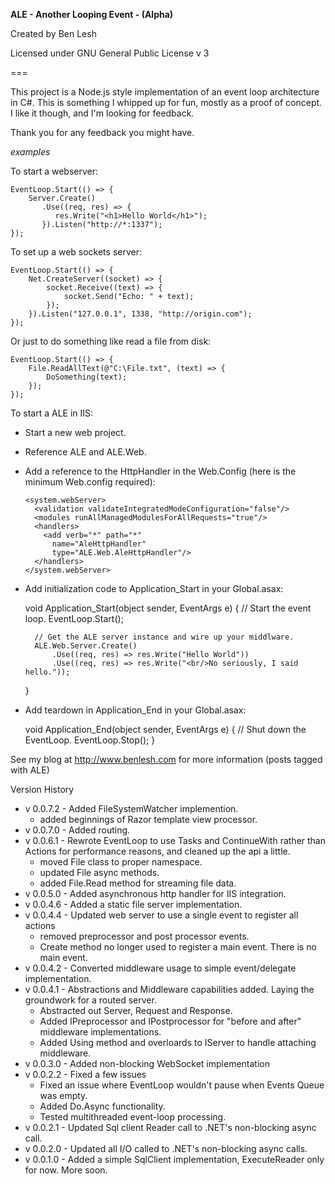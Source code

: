 **ALE - Another Looping Event - (Alpha)**

Created by Ben Lesh

Licensed under GNU General Public License v 3

===

This project is a Node.js style implementation of an event loop architecture in C#. This is something I whipped up for fun, mostly as a proof of concept. I like it though, and I'm looking for feedback.

Thank you for any feedback you might have.

*examples*

To start a webserver:

    EventLoop.Start(() => {
        Server.Create()
		   .Use((req, res) => {
              res.Write("<h1>Hello World</h1>");
           }).Listen("http://*:1337");
    });
    
To set up a web sockets server:

    EventLoop.Start(() => {
        Net.CreateServer((socket) => {
            socket.Receive((text) => {
                socket.Send("Echo: " + text);
            });
        }).Listen("127.0.0.1", 1338, "http://origin.com");
    });
    
Or just to do something like read a file from disk:

    EventLoop.Start(() => {
        File.ReadAllText(@"C:\File.txt", (text) => {
            DoSomething(text);
        });
    });
	
To start a ALE in IIS:

* Start a new web project.
* Reference ALE and ALE.Web.
* Add a reference to the HttpHandler in the Web.Config (here is the minimum Web.config required):

    <?xml version="1.0"?>
    <configuration>
      <system.web>
        <compilation debug="true" targetFramework="4.0" />
      </system.web>

      <system.webServer>
        <validation validateIntegratedModeConfiguration="false"/>
        <modules runAllManagedModulesForAllRequests="true"/>
        <handlers>
          <add verb="*" path="*"
            name="AleHttpHandler"
            type="ALE.Web.AleHttpHandler"/>
        </handlers>
      </system.webServer>
    </configuration>
	
* Add initialization code to Application_Start in your Global.asax:

    void Application_Start(object sender, EventArgs e)
    {
        // Start the event loop.
        EventLoop.Start();

        // Get the ALE server instance and wire up your middlware.
        ALE.Web.Server.Create()
            .Use((req, res) => res.Write("Hello World"))
            .Use((req, res) => res.Write("<br/>No seriously, I said hello."));
    }

* Add teardown in Application_End in your Global.asax:

    void Application_End(object sender, EventArgs e)
    {
        // Shut down the EventLoop.
        EventLoop.Stop();
    }



See my blog at http://www.benlesh.com for more information (posts tagged with ALE)

Version History
 * v 0.0.7.2 - Added FileSystemWatcher implemention.
   * added beginnings of Razor template view processor.
 * v 0.0.7.0 - Added routing.
 * v 0.0.6.1 - Rewrote EventLoop to use Tasks and ContinueWith rather than Actions for performance reasons, and cleaned up the api a little.
   * moved File class to proper namespace.
   * updated File async methods.
   * added File.Read method for streaming file data.
 * v 0.0.5.0 - Added asynchronous http handler for IIS integration.
 * v 0.0.4.6 - Added a static file server implementation.
 * v 0.0.4.4 - Updated web server to use a single event to register all actions
    * removed preprocessor and post processor events.
	* Create method no longer used to register a main event. There is no main event.
 * v 0.0.4.2 - Converted middleware usage to simple event/delegate implementation.
 * v 0.0.4.1 - Abstractions and Middleware capabilities added. Laying the groundwork for a routed server.
    * Abstracted out Server, Request and Response.
	* Added IPreprocessor and IPostprocessor for "before and after" middleware implementations.
	* Added Using method and overloards to IServer to handle attaching middleware.
 * v 0.0.3.0 - Added non-blocking WebSocket implementation
 * v 0.0.2.2 - Fixed a few issues
    * Fixed an issue where EventLoop wouldn't pause when Events Queue was empty.
	* Added Do.Async functionality.
	* Tested multithreaded event-loop processing.
 * v 0.0.2.1 - Updated Sql client Reader call to .NET's non-blocking async call.
 * v 0.0.2.0 - Updated all I/O called to .NET's non-blocking async calls.
 * v 0.0.1.0 - Added a simple SqlClient implementation, ExecuteReader only for now. More soon.
